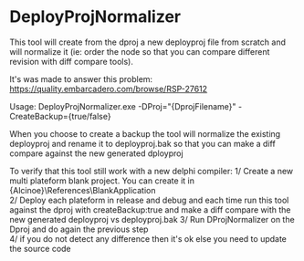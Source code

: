 DeployProjNormalizer
====================

This tool will create from the dproj a new deployproj file
from scratch and will normalize it (ie: order the node so that you
can compare different revision with diff compare tools). 

It's was made to answer this problem: 
https://quality.embarcadero.com/browse/RSP-27612

Usage: 
DeployProjNormalizer.exe -DProj="{DprojFilename}" -CreateBackup={true/false}

When you choose to create a backup the tool will normalize 
the existing deployproj and rename it to deployproj.bak so that 
you can make a diff compare against the new generated dployproj

To verify that this tool still work with a new delphi compiler: 
1/ Create a new multi plateform blank project. You can create it
   in {Alcinoe}\References\BlankApplication\
2/ Deploy each plateform in release and debug and each time run 
   this tool against the dproj with createBackup:true and make 
   a diff compare with the new generated deployproj vs deployproj.bak
3/ Run DProjNormalizer on the Dproj and do again the previous step  
4/ if you do not detect any difference then it's ok else you need
   to update the source code